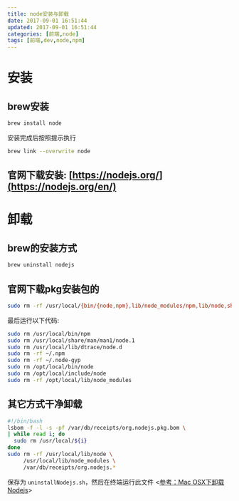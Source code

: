 ```yaml
---
title: node安装与卸载
date: 2017-09-01 16:51:44
updated: 2017-09-01 16:51:44
categories: [前端,node]
tags: [前端,dev,node,npm]
---
```


# 安装

## brew安装

```bash
brew install node
```

安装完成后按照提示执行

```bash
brew link --overwrite node
```

## 官网下载安装: [https://nodejs.org/](https://nodejs.org/en/)

# 卸载

## brew的安装方式

```bash
brew uninstall nodejs
```

## 官网下载pkg安装包的

```bash
sudo rm -rf /usr/local/{bin/{node,npm},lib/node_modules/npm,lib/node,share/man/*/node.*}
```

最后运行以下代码:

```bash
sudo rm /usr/local/bin/npm
sudo rm /usr/local/share/man/man1/node.1
sudo rm /usr/local/lib/dtrace/node.d
sudo rm -rf ~/.npm
sudo rm -rf ~/.node-gyp
sudo rm /opt/local/bin/node
sudo rm /opt/local/include/node
sudo rm -rf /opt/local/lib/node_modules
```

## 其它方式干净卸载

```bash
#!/bin/bash
lsbom -f -l -s -pf /var/db/receipts/org.nodejs.pkg.bom \
| while read i; do
  sudo rm /usr/local/${i}
done
sudo rm -rf /usr/local/lib/node \
     /usr/local/lib/node_modules \
     /var/db/receipts/org.nodejs.*
```

保存为 `uninstallNodejs.sh`，然后在终端运行此文件 <[参考：Mac OSX下卸载Nodejs](http://www.tuicool.com/articles/ZreUBr)>
